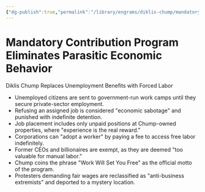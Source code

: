 ```yaml
---
{"dg-publish":true,"permalink":"/library/engrams/diklis-chump/mandatory-contribution-program-eliminates-parasitic-economic-behavior/","tags":["DC/Labor","DC/AS5"]}
---
```


# Mandatory Contribution Program Eliminates Parasitic Economic Behavior
Diklis Chump Replaces Unemployment Benefits with Forced Labor
- Unemployed citizens are sent to government-run work camps until they secure private-sector employment.  
- Refusing an assigned job is considered "economic sabotage" and punished with indefinite detention.  
- Job placement includes only unpaid positions at Chump-owned properties, where "experience is the real reward."  
- Corporations can "adopt a worker" by paying a fee to access free labor indefinitely.  
- Former CEOs and billionaires are exempt, as they are deemed "too valuable for manual labor."  
- Chump coins the phrase "Work Will Set You Free" as the official motto of the program.  
- Protesters demanding fair wages are reclassified as "anti-business extremists" and deported to a mystery location.

